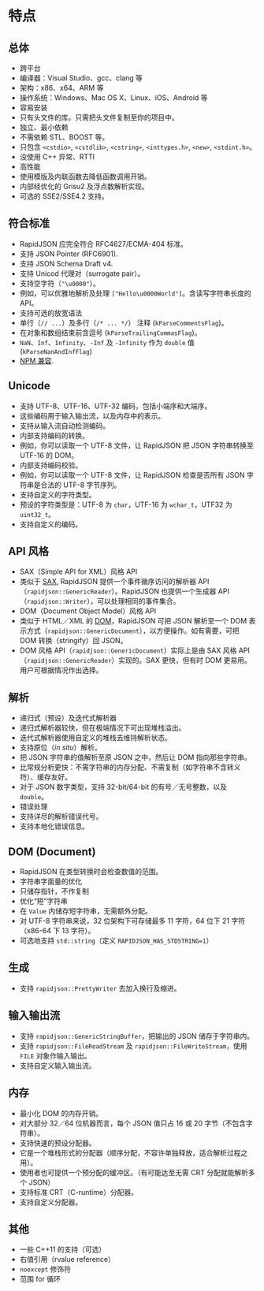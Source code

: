 # 特点

## 总体

* 跨平台
 * 编译器：Visual Studio、gcc、clang 等
 * 架构：x86、x64、ARM 等
 * 操作系统：Windows、Mac OS X、Linux、iOS、Android 等
* 容易安装
 * 只有头文件的库。只需把头文件复制至你的项目中。
* 独立、最小依赖
 * 不需依赖 STL、BOOST 等。
 * 只包含 `<cstdio>`, `<cstdlib>`, `<cstring>`, `<inttypes.h>`, `<new>`, `<stdint.h>`。 
* 没使用 C++ 异常、RTTI
* 高性能
 * 使用模版及内联函数去降低函数调用开销。
 * 内部经优化的 Grisu2 及浮点数解析实现。
 * 可选的 SSE2/SSE4.2 支持。

## 符合标准

* RapidJSON 应完全符合 RFC4627/ECMA-404 标准。
* 支持 JSON Pointer (RFC6901).
* 支持 JSON Schema Draft v4.
* 支持 Unicod 代理对（surrogate pair）。
* 支持空字符（`"\u0000"`）。
 * 例如，可以优雅地解析及处理 `["Hello\u0000World"]`。含读写字符串长度的 API。
* 支持可选的放宽语法
 * 单行（`// ...`）及多行（`/* ... */`） 注释 (`kParseCommentsFlag`)。
 * 在对象和数组结束前含逗号 (`kParseTrailingCommasFlag`)。
 * `NaN`、`Inf`、`Infinity`、`-Inf` 及 `-Infinity` 作为 `double` 值 (`kParseNanAndInfFlag`)
* [NPM 兼容](https://github.com/miloyip/rapidjson/blob/master/doc/npm.md).

## Unicode

* 支持 UTF-8、UTF-16、UTF-32 编码，包括小端序和大端序。
 * 这些编码用于输入输出流，以及内存中的表示。
* 支持从输入流自动检测编码。
* 内部支持编码的转换。
 * 例如，你可以读取一个 UTF-8 文件，让 RapidJSON 把 JSON 字符串转换至 UTF-16 的 DOM。
* 内部支持编码校验。
 * 例如，你可以读取一个 UTF-8 文件，让 RapidJSON 检查是否所有 JSON 字符串是合法的 UTF-8 字节序列。
* 支持自定义的字符类型。
 * 预设的字符类型是：UTF-8 为 `char`，UTF-16 为 `wchar_t`，UTF32 为 `uint32_t`。
* 支持自定义的编码。

## API 风格

* SAX（Simple API for XML）风格 API
 * 类似于 [SAX](http://en.wikipedia.org/wiki/Simple_API_for_XML), RapidJSON 提供一个事件循序访问的解析器 API（`rapidjson::GenericReader`）。RapidJSON 也提供一个生成器 API（`rapidjson::Writer`），可以处理相同的事件集合。
* DOM（Document Object Model）风格 API
 * 类似于 HTML／XML 的 [DOM](http://en.wikipedia.org/wiki/Document_Object_Model)，RapidJSON 可把 JSON 解析至一个 DOM 表示方式（`rapidjson::GenericDocument`），以方便操作。如有需要，可把 DOM 转换（stringify）回 JSON。
 * DOM 风格 API（`rapidjson::GenericDocument`）实际上是由 SAX 风格 API（`rapidjson::GenericReader`）实现的。SAX 更快，但有时 DOM 更易用。用户可根据情况作出选择。

## 解析

* 递归式（预设）及迭代式解析器
 * 递归式解析器较快，但在极端情况下可出现堆栈溢出。
 * 迭代式解析器使用自定义的堆栈去维持解析状态。
* 支持原位（*in situ*）解析。
 * 把 JSON 字符串的值解析至原 JSON 之中，然后让 DOM 指向那些字符串。
 * 比常规分析更快：不需字符串的内存分配、不需复制（如字符串不含转义符）、缓存友好。
* 对于 JSON 数字类型，支持 32-bit/64-bit 的有号／无号整数，以及 `double`。
* 错误处理
 * 支持详尽的解析错误代号。
 * 支持本地化错误信息。

## DOM (Document)

* RapidJSON 在类型转换时会检查数值的范围。
* 字符串字面量的优化
 * 只储存指针，不作复制
* 优化“短”字符串
 * 在 `Value` 内储存短字符串，无需额外分配。
 * 对 UTF-8 字符串来说，32 位架构下可存储最多 11 字符，64 位下 21 字符（x86-64 下 13 字符）。
* 可选地支持 `std::string`（定义 `RAPIDJSON_HAS_STDSTRING=1`）

## 生成

* 支持 `rapidjson::PrettyWriter` 去加入换行及缩进。

## 输入输出流

* 支持 `rapidjson::GenericStringBuffer`，把输出的 JSON 储存于字符串内。
* 支持 `rapidjson::FileReadStream` 及 `rapidjson::FileWriteStream`，使用 `FILE` 对象作输入输出。
* 支持自定义输入输出流。

## 内存

* 最小化 DOM 的内存开销。
 * 对大部分 32／64 位机器而言，每个 JSON 值只占 16 或 20 字节（不包含字符串）。
* 支持快速的预设分配器。
 * 它是一个堆栈形式的分配器（顺序分配，不容许单独释放，适合解析过程之用）。
 * 使用者也可提供一个预分配的缓冲区。（有可能达至无需 CRT 分配就能解析多个 JSON）
* 支持标准 CRT（C-runtime）分配器。
* 支持自定义分配器。

## 其他

* 一些 C++11 的支持（可选）
 * 右值引用（rvalue reference）
 * `noexcept` 修饰符
 * 范围 for 循环
